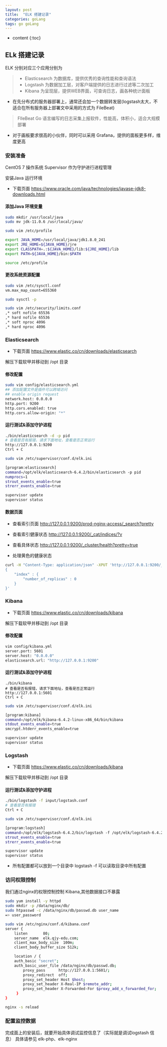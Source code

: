 ```yaml
---
layout: post
title:  "ELK 搭建记录"
categories: goLang
tags: go goLang
---
```


* content
{:toc}

## ELk 搭建记录
ELK 分别对应三个应用分别为 
> * Elasticsearch 为数据库，提供优秀的查询性能和查询语法
> * Logstash 为数据加工层，对客户端提供的日志进行过滤等二次加工
> * Kibana 为呈现层，提供WEB界面，可查询日志，画各种统计面板

* 在先分布式的服务器部署上，通常还会加一个数据转发层(logstash太大，不适合在所有服务器上部署文中采用的方式为 FileBeat)
> FIleBeat Go 语言编写的日志采集上报软件，性能高，体积小，适合大规模部署
* 对于画板要求很高的小伙伴，同时可以采用 Grafana，提供的面板更多样，维度更高 




### 安装准备
CentOS 7 操作系统
Supervisor 作为守护进行进程管理

安装Java 运行环境
* 下载页面 https://www.oracle.com/java/technologies/javase-jdk8-downloads.html

#### 添加Java 环境变量
```bash
sudo mkdir /usr/local/java
sudo mv jdk-11.0.6 /usr/local/java/

sudo vim /etc/profile

export JAVA_HOME=/usr/local/java/jdk1.8.0_241
export JRE_HOME=${JAVA_HOME}/jre
export CLASSPATH=.:${JAVA_HOME}/lib:${JRE_HOME}/lib
export PATH=${JAVA_HOME}/bin:$PATH

source /etc/profile
```
#### 更改系统资源配置
```bash
sudo vim /etc/sysctl.conf 
vm.max_map_count=655360

sudo sysctl -p

sudo vim /etc/security/limits.conf
,* soft nofile 65536
,* hard nofile 65536
,* soft nproc 4096
,* hard nproc 4096
```


### Elasticsearch
* 下载页面 https://www.elastic.co/cn/downloads/elasticsearch

解压下载软甲并移动到 /opt 目录
#### 修改配置
```bash
sudo vim config/elasticsearch.yml
## 添加配置文件是插件可以跨域访问
## enable origin request
network.host: 0.0.0.0
http.port: 9200
http.cors.enabled: true
http.cors.allow-origin: "*"
```
#### 运行测试&添加守护进程
```bash
./bin/elasticsearch -d -p pid
# 查看是否有报错，请求下面地址，查看是否正常运行
http://127.0.0.1:9200
Ctrl + C
```

```bash
sudo vim /etc/supervisor/conf.d/elk.ini

[program:elasticsearch]
command=/opt/elk/elasticsearch-6.4.2/bin/elasticsearch -p pid
numprocs=1
strout_events_enable=true
strerr_events_enable=true

supervisor update
supervisor status
```
#### 数据页面
* 查看索引页面
http://127.0.0.1:9200/prod-nginx-access/_search?pretty

* 查看索引健康状态
http://127.0.0.1:9200/_cat/indices/?v

* 查看具体状态
http://127.0.0.1:9200/_cluster/health?pretty=true

* 处理黄色的健康状态
```bash
curl -H "Content-Type: application/json" -XPUT 'http://127.0.0.1:9200/_settings' -d '
{
    "index" : {
        "number_of_replicas" : 0
    }
}'
```



### Kibana
* 下载页面 https://www.elastic.co/cn/downloads/kibana

解压下载软甲并移动到 /opt 目录
#### 修改配置
```bash
vim config/kibana.yml
server.port: 5601
server.host: "0.0.0.0"
elasticsearch.url: "http://127.0.0.1:9200"
```

#### 运行测试&添加守护进程
```
./bin/kibana
# 查看是否有报错，请求下面地址，查看是否正常运行
http://127.0.0.1:5601
Ctrl + C
```

```bash
sudo vim /etc/supervisor/conf.d/elk.ini

[program:kibana]
command=/opt/elk/kibana-6.4.2-linux-x86_64/bin/kibana
stdout_events_enable=true
smcrypt.htderr_events_enable=true

supervisor update
supervisor status
```


### Logstash
* 下载页面 https://www.elastic.co/cn/downloads/kibana

解压下载软甲并移动到 /opt 目录

#### 运行测试&添加守护进程
``` bash
./bin/logstash -f input/logstash.conf
# 查看是否有报错
Ctrl + C
```

```bash
sudo vim /etc/supervisor/conf.d/elk.ini

[program:logstash]
command=/opt/elk/logstash-6.4.2/bin/logstash -f /opt/elk/logstash-6.4.2/input
strout_events_enable=true
strerr_events_enable=true

supervisor update
supervisor status
```
* 所有配置都可以放到一个目录中 logstash -f 可以读取目录中所有配置


### 访问权限控制
我们通过nginx的权限控制控制 Kibana,其他数据接口不暴露
```bash
sudo yum install -y httpd
sudo mkdir -p /data/nginx/db/
sudo htpasswd -c /data/nginx/db/passwd.db user_name
=> user_password

sudo vim /etc/nginx/conf.d/kibana.conf 
server {
    listen       80;
    server_name  elk.qjy-edu.com;
    client_max_body_size  100m;
    client_body_buffer_size 512k;

    location / {
	auth_basic "secret";
	auth_basic_user_file /data/nginx/db/passwd.db;
        proxy_pass      http://127.0.0.1:5601/;
        proxy_redirect  off;
        proxy_set_header Host $host;
        proxy_set_header X-Real-IP $remote_addr;
        proxy_set_header X-Forwarded-For $proxy_add_x_forwarded_for;
     }
}

nginx -s reload
```


### 配置监控数据
完成面上的安装后，就要开始具体调试监控信息了（实际就是调试logstash 信息）
具体请参见 elk-php、elk-nginx
